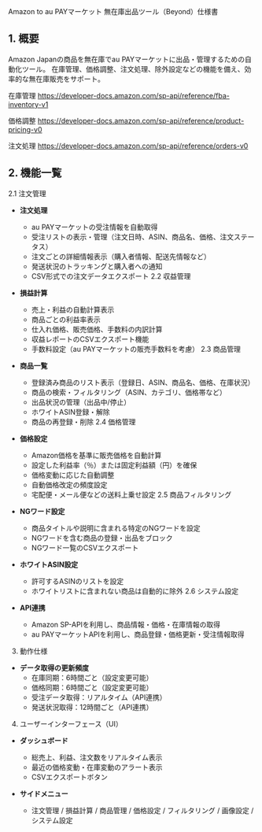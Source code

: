 Amazon to au PAYマーケット 無在庫出品ツール（Beyond）仕様書

## 1. 概要
Amazon Japanの商品を無在庫でau PAYマーケットに出品・管理するための自動化ツール。
在庫管理、価格調整、注文処理、除外設定などの機能を備え、効率的な無在庫販売をサポート。

在庫管理
https://developer-docs.amazon.com/sp-api/reference/fba-inventory-v1

価格調整
https://developer-docs.amazon.com/sp-api/reference/product-pricing-v0

注文処理
https://developer-docs.amazon.com/sp-api/reference/orders-v0

## 2. 機能一覧
2.1 注文管理
- **注文処理**
  - au PAYマーケットの受注情報を自動取得
  - 受注リストの表示・管理（注文日時、ASIN、商品名、価格、注文ステータス）
  - 注文ごとの詳細情報表示（購入者情報、配送先情報など）
  - 発送状況のトラッキングと購入者への通知
  - CSV形式での注文データエクスポート
2.2 収益管理
- **損益計算**
  - 売上・利益の自動計算表示
  - 商品ごとの利益率表示
  - 仕入れ価格、販売価格、手数料の内訳計算
  - 収益レポートのCSVエクスポート機能
  - 手数料設定（au PAYマーケットの販売手数料を考慮）
2.3 商品管理
- **商品一覧**
  - 登録済み商品のリスト表示（登録日、ASIN、商品名、価格、在庫状況）
  - 商品の検索・フィルタリング（ASIN、カテゴリ、価格帯など）
  - 出品状況の管理（出品中/停止）
  - ホワイトASIN登録・解除
  - 商品の再登録・削除
2.4 価格管理
- **価格設定**
  - Amazon価格を基準に販売価格を自動計算
  - 設定した利益率（％）または固定利益額（円）を確保
  - 価格変動に応じた自動調整
  - 自動価格改定の頻度設定
  - 宅配便・メール便などの送料上乗せ設定
2.5 商品フィルタリング
- **NGワード設定**
  - 商品タイトルや説明に含まれる特定のNGワードを設定
  - NGワードを含む商品の登録・出品をブロック
  - NGワード一覧のCSVエクスポート

- **ホワイトASIN設定**
  - 許可するASINのリストを設定
  - ホワイトリストに含まれない商品は自動的に除外
2.6 システム設定
- **API連携**
  - Amazon SP-APIを利用し、商品情報・価格・在庫情報の取得
  - au PAYマーケットAPIを利用し、商品登録・価格更新・受注情報取得
3. 動作仕様
- **データ取得の更新頻度**
  - 在庫同期：6時間ごと（設定変更可能）
  - 価格同期：6時間ごと（設定変更可能）
  - 受注データ取得：リアルタイム（API連携）
  - 発送状況取得：12時間ごと（API連携）
4. ユーザーインターフェース（UI）
- **ダッシュボード**
  - 総売上、利益、注文数をリアルタイム表示
  - 最近の価格変動・在庫変動のアラート表示
  - CSVエクスポートボタン

- **サイドメニュー**
  - 注文管理 / 損益計算 / 商品管理 / 価格設定 / フィルタリング / 画像設定 / システム設定